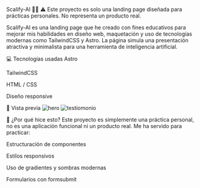 Scalify-AI 🧠✨
⚠️ Este proyecto es solo una landing page diseñada para prácticas personales. No representa un producto real.

Scalify-AI es una landing page que he creado con fines educativos para mejorar mis habilidades en diseño web, maquetación y uso de tecnologías modernas como TailwindCSS y Astro.
La página simula una presentación atractiva y minimalista para una herramienta de inteligencia artificial.

💻 Tecnologías usadas
Astro

TailwindCSS

HTML / CSS

Diseño responsive

📸 Vista previa
![hero](https://github.com/user-attachments/assets/d6688dd9-01e8-4d0b-9836-60e41e82b1ee)
![testiomonio](https://github.com/user-attachments/assets/cdd550e9-a6d7-422b-bb80-ea6c69137f0c)


🚀 ¿Por qué hice esto?
Este proyecto es simplemente una práctica personal, no es una aplicación funcional ni un producto real. Me ha servido para practicar:

Estructuración de componentes

Estilos responsivos

Uso de gradientes y sombras modernas

Formularios con formsubmit

